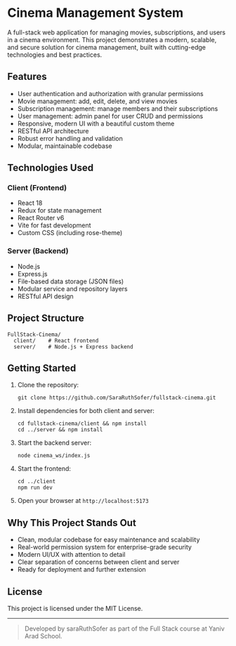 # Cinema Management System

A full-stack web application for managing movies, subscriptions, and users in a cinema environment. This project demonstrates a modern, scalable, and secure solution for cinema management, built with cutting-edge technologies and best practices.

## Features
- User authentication and authorization with granular permissions
- Movie management: add, edit, delete, and view movies
- Subscription management: manage members and their subscriptions
- User management: admin panel for user CRUD and permissions
- Responsive, modern UI with a beautiful custom theme
- RESTful API architecture
- Robust error handling and validation
- Modular, maintainable codebase

## Technologies Used
### Client (Frontend)
- React 18
- Redux for state management
- React Router v6
- Vite for fast development
- Custom CSS (including rose-theme)

### Server (Backend)
- Node.js
- Express.js
- File-based data storage (JSON files)
- Modular service and repository layers
- RESTful API design

## Project Structure
```
FullStack-Cinema/
  client/    # React frontend
  server/    # Node.js + Express backend
```

## Getting Started
1. Clone the repository:
   ```
   git clone https://github.com/SaraRuthSofer/fullstack-cinema.git   
   ```
2. Install dependencies for both client and server:
   ```
   cd fullstack-cinema/client && npm install
   cd ../server && npm install
   ```
3. Start the backend server:
   ```
   node cinema_ws/index.js
   ```
4. Start the frontend:
   ```
   cd ../client
   npm run dev
   ```
5. Open your browser at `http://localhost:5173`

## Why This Project Stands Out
- Clean, modular codebase for easy maintenance and scalability
- Real-world permission system for enterprise-grade security
- Modern UI/UX with attention to detail
- Clear separation of concerns between client and server
- Ready for deployment and further extension

## License
This project is licensed under the MIT License.

---

> Developed by saraRuthSofer as part of the Full Stack course at Yaniv Arad School.
